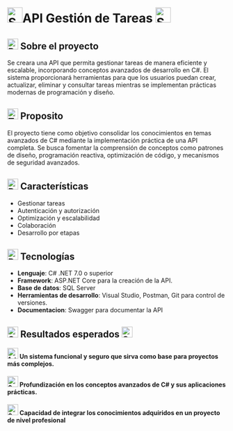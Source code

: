 # <img src="https://raw.githubusercontent.com/Tarikul-Islam-Anik/Animated-Fluent-Emojis/master/Emojis/Activities/Sparkles.png" alt="Sparkles" width="35" height="35" />API Gestión de Tareas <img src="https://raw.githubusercontent.com/Tarikul-Islam-Anik/Animated-Fluent-Emojis/master/Emojis/Activities/Sparkles.png" alt="Sparkles" width="35" height="35"/>
## <img src="https://raw.githubusercontent.com/Tarikul-Islam-Anik/Animated-Fluent-Emojis/master/Emojis/Objects/Bookmark%20Tabs.png" alt="Bookmark Tabs" width="25" height="25" /> Sobre el proyecto
Se creara una API que permita gestionar tareas de manera eficiente y escalable, incorporando conceptos avanzados de desarrollo en C#. El sistema proporcionará herramientas para que los usuarios puedan crear, actualizar, eliminar y consultar tareas mientras se implementan prácticas modernas de programación y diseño.

## <img src="https://raw.githubusercontent.com/Tarikul-Islam-Anik/Animated-Fluent-Emojis/master/Emojis/Smilies/Thinking%20Face.png" alt="Thinking Face" width="25" height="25" /> Proposito
El proyecto tiene como objetivo consolidar los conocimientos en temas avanzados de C# mediante la implementación práctica de una API completa. Se busca fomentar la comprensión de conceptos como patrones de diseño, programación reactiva, optimización de código, y mecanismos de seguridad avanzados.

## <img src="https://raw.githubusercontent.com/Tarikul-Islam-Anik/Animated-Fluent-Emojis/master/Emojis/Objects/DNA.png" alt="DNA" width="25" height="25" /> Características
- Gestionar tareas
- Autenticación y autorización
- Optimización y escalabilidad
- Colaboración
- Desarrollo por etapas

## <img src="https://raw.githubusercontent.com/Tarikul-Islam-Anik/Animated-Fluent-Emojis/master/Emojis/Objects/Desktop%20Computer.png" alt="Desktop Computer" width="25" height="25" /> Tecnologías
- **Lenguaje**: C# .NET 7.0 o superior
- **Framework**: ASP.NET Core para la creación de la API.
- **Base de datos**: SQL Server
- **Herramientas de desarrollo**: Visual Studio, Postman, Git para control de versiones.
- **Documentacion**: Swagger para documentar la API

## <img src="https://raw.githubusercontent.com/Tarikul-Islam-Anik/Animated-Fluent-Emojis/master/Emojis/Travel%20and%20places/Star.png" alt="Star" width="25" height="25" /> Resultados esperados <img src="https://raw.githubusercontent.com/Tarikul-Islam-Anik/Animated-Fluent-Emojis/master/Emojis/Travel%20and%20places/Star.png" alt="Star" width="25" height="25" />

#### <img src="https://raw.githubusercontent.com/Tarikul-Islam-Anik/Animated-Fluent-Emojis/master/Emojis/Activities/1st%20Place%20Medal.png" alt="1st Place Medal" width="25" height="25" /> Un sistema funcional y seguro que sirva como base para proyectos más complejos.

#### <img src="https://raw.githubusercontent.com/Tarikul-Islam-Anik/Animated-Fluent-Emojis/master/Emojis/Activities/2nd%20Place%20Medal.png" alt="2nd Place Medal" width="25" height="25" /> Profundización en los conceptos avanzados de C# y sus aplicaciones prácticas.

#### <img src="https://raw.githubusercontent.com/Tarikul-Islam-Anik/Animated-Fluent-Emojis/master/Emojis/Activities/3rd%20Place%20Medal.png" alt="3rd Place Medal" width="25" height="25" /> Capacidad de integrar los conocimientos adquiridos en un proyecto de nivel profesional
